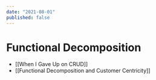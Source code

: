 ```yaml
---
date: "2021-08-01"
published: false
---
```


# Functional Decomposition

- [[When I Gave Up on CRUD]]
- [[Functional Decomposition and Customer Centricity]]
